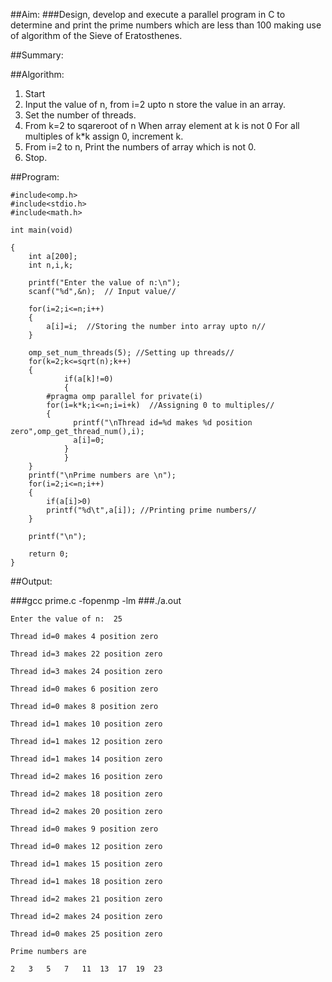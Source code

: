 ##Aim:
###Design, develop and execute a parallel program in C to determine and print the prime numbers which are less than 100 making use of algorithm of the Sieve of Eratosthenes.

##Summary:

##Algorithm:
1. Start
2. Input the value of n, from i=2 upto n store the value in an array.
3. Set the number of threads.
4. From k=2 to sqareroot of n
		When array element at k is not 0
		For all multiples of k*k assign 0, increment k.
5. From i=2 to n,
		Print the numbers of array which is not 0.
6. Stop.

##Program:

	#include<omp.h>
	#include<stdio.h>
	#include<math.h>
	
	int main(void)
	
	{   
	    int a[200];
	    int n,i,k;
	
	    printf("Enter the value of n:\n");
	    scanf("%d",&n);  // Input value//
	
	    for(i=2;i<=n;i++)
	    {
	        a[i]=i;  //Storing the number into array upto n//
	    }
	
	    omp_set_num_threads(5); //Setting up threads//
	    for(k=2;k<=sqrt(n);k++)
	    {
	            if(a[k]!=0)
	            {
			#pragma omp parallel for private(i)
			for(i=k*k;i<=n;i=i+k)  //Assigning 0 to multiples// 
			{
		          printf("\nThread id=%d makes %d position zero",omp_get_thread_num(),i);                
	  	          a[i]=0;
		        }   
	            }
	    }   
	    printf("\nPrime numbers are \n");
	    for(i=2;i<=n;i++)
	    {
	        if(a[i]>0)
	 		printf("%d\t",a[i]); //Printing prime numbers//
	    }
	
	    printf("\n");
	
	    return 0;
	}

##Output:

###gcc prime.c -fopenmp -lm
###./a.out

    Enter the value of n:  25

    Thread id=0 makes 4 position zero

    Thread id=3 makes 22 position zero

    Thread id=3 makes 24 position zero

    Thread id=0 makes 6 position zero

    Thread id=0 makes 8 position zero

    Thread id=1 makes 10 position zero

    Thread id=1 makes 12 position zero

    Thread id=1 makes 14 position zero

    Thread id=2 makes 16 position zero

    Thread id=2 makes 18 position zero

    Thread id=2 makes 20 position zero

    Thread id=0 makes 9 position zero

    Thread id=0 makes 12 position zero

    Thread id=1 makes 15 position zero

    Thread id=1 makes 18 position zero

    Thread id=2 makes 21 position zero

    Thread id=2 makes 24 position zero

    Thread id=0 makes 25 position zero

    Prime numbers are 

	2	3	5	7	11	13	17	19	23	
